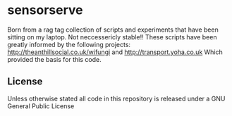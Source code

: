 sensorserve
===========

Born from a rag tag collection of scripts and experiments that have been sitting on my laptop.
Not neccessericly  stable!! These scripts have been greatly informed by the following projects: 
http://theanthillsocial.co.uk/wifungi and
http://transport.yoha.co.uk
Which provided the basis for this code. 

## License
Unless otherwise stated all code in this repository is released under a GNU General Public License
